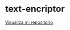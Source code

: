 # text-encriptor

<a href="https://paulrosado.github.io/text-encriptor/">Visualiza mi repositorio</a>
